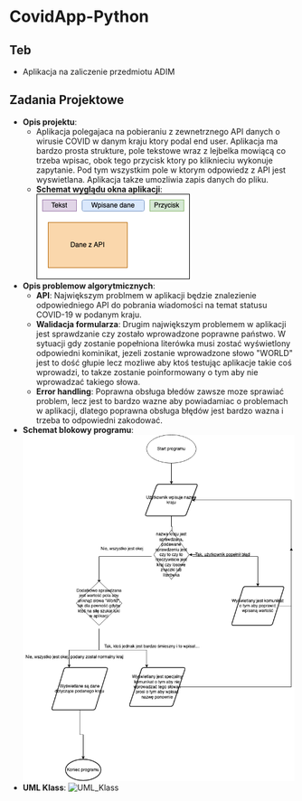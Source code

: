 # CovidApp-Python

## Teb

* Aplikacja na zaliczenie przedmiotu ADIM

## Zadania Projektowe

* **Opis projektu**: 
    - Aplikacja polegajaca na pobieraniu z zewnetrznego API danych o wirusie COVID w danym kraju ktory podal end user. Aplikacja ma bardzo prosta strukture, pole tekstowe wraz z lejbelka mowiącą co trzeba wpisac, obok tego przycisk ktory po kliknieciu wykonuje zapytanie. Pod tym wszystkim pole w ktorym odpowiedz z API jest wyswietlana. Aplikacja takze umozliwia zapis danych do pliku.
    - **Schemat wyglądu okna aplikacji**: ![Schemat okna](SchematOkna.png)
* **Opis problemow algorytmicznych**:
    - **API**: Największym problmem w aplikacji będzie znalezienie odpowiedniego API do pobrania wiadomości na temat statusu COVID-19 w podanym kraju.
    - **Walidacja formularza**: Drugim największym problemem w aplikacji jest sprawdzanie czy zostało wprowadzone poprawne państwo. W sytuacji gdy zostanie popełniona literówka musi zostać wyświetlony odpowiedni kominikat, jezeli zostanie wprowadzone słowo "WORLD" jest to dość głupie lecz mozliwe aby ktoś testując aplikacje takie coś wprowadzi, to takze zostanie poinformowany o tym aby nie wprowadzać takiego słowa.
    - **Error handling**: Poprawna obsługa błedów zawsze moze sprawiać problem, lecz jest to bardzo wazne aby powiadamiac o problemach w aplikacji, dlatego poprawna obsługa błędów jest bardzo wazna i trzeba to odpowiedni zakodować. 
* **Schemat blokowy programu**: ![Schemat blokowy aplikacji](SchematBlokowyCovidApp.png)
* **UML Klass**: ![UML_Klass](UMLClassess.png)